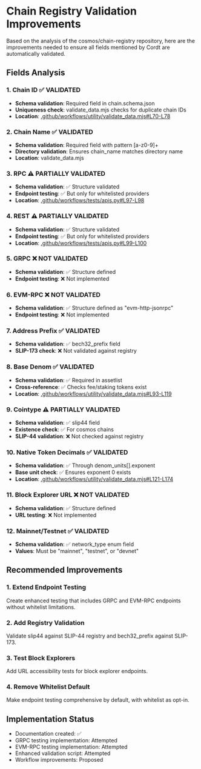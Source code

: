 # Chain Registry Validation Improvements

Based on the analysis of the cosmos/chain-registry repository, here are the improvements needed to ensure all fields mentioned by Cordt are automatically validated.

## Fields Analysis

### 1. Chain ID ✅ VALIDATED
- **Schema validation**: Required field in chain.schema.json
- **Uniqueness check**: validate_data.mjs checks for duplicate chain IDs
- **Location**: [.github/workflows/utility/validate_data.mjs#L70-L78](https://github.com/cosmos/chain-registry/blob/master/.github/workflows/utility/validate_data.mjs#L70-L78)

### 2. Chain Name ✅ VALIDATED
- **Schema validation**: Required field with pattern [a-z0-9]+
- **Directory validation**: Ensures chain_name matches directory name
- **Location**: validate_data.mjs

### 3. RPC ⚠️ PARTIALLY VALIDATED
- **Schema validation**: ✅ Structure validated
- **Endpoint testing**: ✅ But only for whitelisted providers
- **Location**: [.github/workflows/tests/apis.py#L97-L98](https://github.com/cosmos/chain-registry/blob/master/.github/workflows/tests/apis.py#L97-L98)

### 4. REST ⚠️ PARTIALLY VALIDATED
- **Schema validation**: ✅ Structure validated
- **Endpoint testing**: ✅ But only for whitelisted providers
- **Location**: [.github/workflows/tests/apis.py#L99-L100](https://github.com/cosmos/chain-registry/blob/master/.github/workflows/tests/apis.py#L99-L100)

### 5. GRPC ❌ NOT VALIDATED
- **Schema validation**: ✅ Structure defined
- **Endpoint testing**: ❌ Not implemented

### 6. EVM-RPC ❌ NOT VALIDATED
- **Schema validation**: ✅ Structure defined as "evm-http-jsonrpc"
- **Endpoint testing**: ❌ Not implemented

### 7. Address Prefix ✅ VALIDATED
- **Schema validation**: ✅ bech32_prefix field
- **SLIP-173 check**: ❌ Not validated against registry

### 8. Base Denom ✅ VALIDATED
- **Schema validation**: ✅ Required in assetlist
- **Cross-reference**: ✅ Checks fee/staking tokens exist
- **Location**: [.github/workflows/utility/validate_data.mjs#L93-L119](https://github.com/cosmos/chain-registry/blob/master/.github/workflows/utility/validate_data.mjs#L93-L119)

### 9. Cointype ⚠️ PARTIALLY VALIDATED
- **Schema validation**: ✅ slip44 field
- **Existence check**: ✅ For cosmos chains
- **SLIP-44 validation**: ❌ Not checked against registry

### 10. Native Token Decimals ✅ VALIDATED
- **Schema validation**: ✅ Through denom_units[].exponent
- **Base unit check**: ✅ Ensures exponent 0 exists
- **Location**: [.github/workflows/utility/validate_data.mjs#L121-L174](https://github.com/cosmos/chain-registry/blob/master/.github/workflows/utility/validate_data.mjs#L121-L174)

### 11. Block Explorer URL ❌ NOT VALIDATED
- **Schema validation**: ✅ Structure defined
- **URL testing**: ❌ Not implemented

### 12. Mainnet/Testnet ✅ VALIDATED
- **Schema validation**: ✅ network_type enum field
- **Values**: Must be "mainnet", "testnet", or "devnet"

## Recommended Improvements

### 1. Extend Endpoint Testing
Create enhanced testing that includes GRPC and EVM-RPC endpoints without whitelist limitations.

### 2. Add Registry Validation
Validate slip44 against SLIP-44 registry and bech32_prefix against SLIP-173.

### 3. Test Block Explorers
Add URL accessibility tests for block explorer endpoints.

### 4. Remove Whitelist Default
Make endpoint testing comprehensive by default, with whitelist as opt-in.

## Implementation Status
- Documentation created: ✅
- GRPC testing implementation: Attempted
- EVM-RPC testing implementation: Attempted
- Enhanced validation script: Attempted
- Workflow improvements: Proposed
